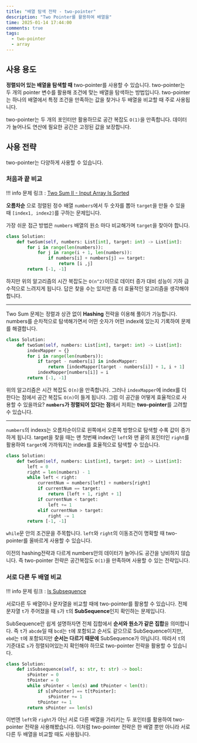 ```yaml
---
title: "배열 탐색 전략 - two-pointer"
description: "Two Pointer를 활용하여 배열을"
time: 2025-01-14 17:44:00
comments: true
tags:
  - two-pointer
  - array
---
```


## 사용 용도

**정렬되어 있는 배열을 탐색할 때** two-pointer를 사용할 수 있습니다. two-pointer는 두 개의 pointer 변수를 활용해 조건에 맞는 배열을 탐색하는 방법입니다. two-pointer는 하나의 배열에서 특정 조건을 만족하는 값을 찾거나 두 배열을 비교할 때 주로 사용됩니다.

two-pointer는 두 개의 포인터만 활용하므로 공간 복잡도 `O(1)`을 만족합니다. 데이터가 늘어나도 연산에 필요한 공간은 고정된 값을 보장합니다. 

## 사용 전략

two-pointer는 다양하게 사용할 수 있습니다.

### 처음과 끝 비교

!!! info
    문제 링크 : [Two Sum II - Input Array Is Sorted](https://leetcode.com/problems/two-sum-ii-input-array-is-sorted)

**오름차순** 으로 정렬된 정수 배열 `numbers`에서 두 숫자를 뽑아 `target`을 만들 수 있을 때 `[index1, index2]`를 구하는 문제입니다.

가장 쉬운 접근 방법은 `numbers` 배열의 원소 마다 비교해가며 `target`을 찾아야 합니다.

``` python title="two-sum-brute-force.py"
class Solution:
    def twoSum(self, numbers: List[int], target: int) -> List[int]:
        for i in range(len(numbers)):
            for j in range(i + 1, len(numbers)):
                if numbers[i] + numbers[j] == target:
                    return [i ,j]
        return [-1, -1]
```

하지만 위의 알고리즘의 시간 복잡도는 `O(n^2)`이므로 데이터 증가 대비 성능이 기하 급수적으로 느려지게 됩니다. 답은 찾을 수는 있지만 좀 더 효율적인 알고리즘을 생각해야 합니다.

---

Two Sum 문제는 정렬과 상관 없이 **Hashing** 전략을 이용해 풀이가 가능합니다. numbers를 순차적으로 탐색해가면서 어떤 숫자가 어떤 index에 있는지 기록하여 문제를 해결합니다.

``` python title="two-sum-hashing.py"
class Solution:
    def twoSum(self, numbers: List[int], target: int) -> List[int]:
        indexMapper = {}
        for i in range(len(numbers)):
            if target - numbers[i] in indexMapper:
                return [indexMapper[target - numbers[i]] + 1, i + 1]
            indexMapper[numbers[i]] = i
        return [-1, -1]
```

위의 알고리즘은 시간 복잡도 `O(n)`을 만족합니다. 그러나 `indexMapper`에 index를 더한다는 점에서 공간 복잡도 `O(n)`이 들게 됩니다. 그럼 이 공간을 어떻게 효율적으로 사용할 수 있을까요? **`numbers`가 정렬되어 있다는 점**에서 저희는 **two-pointer**를 고려할 수 있습니다.

---

`numbers`의 indexs는 오름차순이므로 왼쪽에서 오른쪽 방향으로 탐색할 수록 값이 증가하게 됩니다. target을 찾을 때는 맨 첫번째 index인 `left`와 맨 끝의 포인터인 `right`를 활용하여 `target`에 가까워지는 index를 효율적으로 탐색할 수 있습니다.

``` python title="two-sum-with-two-pointer.py" hl_lines="5-12"
class Solution:
    def twoSum(self, numbers: List[int], target: int) -> List[int]:
        left = 0
        right = len(numbers) - 1 
        while left < right:
            currentNum = numbers[left] + numbers[right]
            if currentNum == target:
                return [left + 1, right + 1]
            if currentNum < target:
                left += 1
            elif currentNum > target:
                right -= 1
        return [-1, -1]
```

`while`문 안의 조건문을 주목합니다. `left`와 `right`의 이동조건이 명확할 때 two-pointer를 올바르게 사용할 수 있습니다. 

이전의 hashing전략과 다르게 numbers안의 데이터가 늘어나도 공간을 낭비하지 않습니다. 즉 two-pointer 전략은 공간복잡도 `O(1)`을 만족하며 사용할 수 있는 전략입니다.

### 서로 다른 두 배열 비교

!!! info
    문제 링크 : [Is Subsequence](https://leetcode.com/problems/is-subsequence)

서로다른 두 배열이나 문자열을 비교할 때에 two-pointer를 활용할 수 있습니다. 전체 문자열 `t`가 주어졌을 때 `s`가 `t`의 **SubSequence**인지 확인하는 문제입니다.

SubSequence란 쉽게 설명하자면 전체 집합에서 **순서와 원소가 같은 집합**을 의미합니다. 즉 `t`가 `abcde`일 때 `bcd`는 `t`에 포함되고 순서도 같으므로 SubSequence이지만, `ebd`는 `t`에 포함되지만 **순서는 다르기 때문에** SubSequence가 아닙니다. 따라서 `t`의 기준대로 `s`가 정렬되어있는지 확인해야 하므로 two-pointer 전략을 활용할 수 있습니다.

``` python title="is-subsequence.py"
class Solution:
    def isSubsequence(self, s: str, t: str) -> bool:
        sPointer = 0
        tPointer = 0
        while sPointer < len(s) and tPointer < len(t):
            if s[sPointer] == t[tPointer]:
                sPointer += 1
            tPointer += 1
        return sPointer == len(s)
```

이번엔 `left`와 `right`가 아닌 서로 다른 배열을 가리키는 두 포인터를 활용하여 two-pointer 전략을 사용해봤습니다. 이처럼 two-pointer 전략은 한 배열 뿐만 아니라 서로 다른 두 배열을 비교할 때도 사용됩니다.

